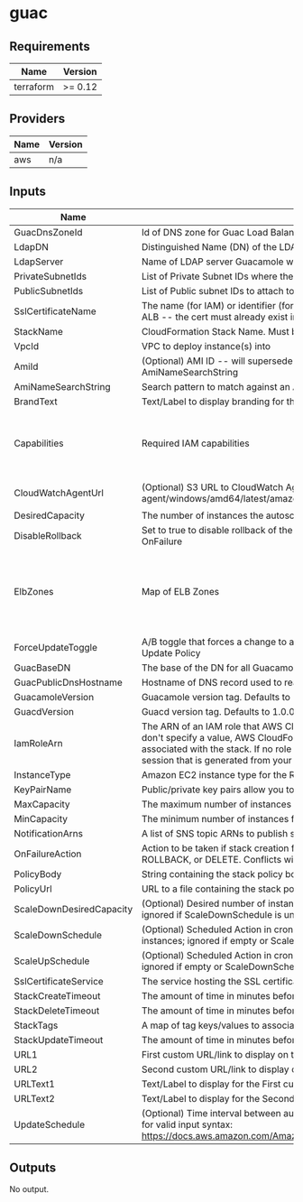 # guac

<!-- BEGIN TFDOCS -->
## Requirements

| Name | Version |
|------|---------|
| terraform | >= 0.12 |

## Providers

| Name | Version |
|------|---------|
| aws | n/a |

## Inputs

| Name | Description | Type | Default | Required |
|------|-------------|------|---------|:--------:|
| GuacDnsZoneId | Id of DNS zone for Guac Load Balancer DNS Record | `string` | n/a | yes |
| LdapDN | Distinguished Name (DN) of the LDAP directory.  E.g. DC=domain,DC=com | `string` | n/a | yes |
| LdapServer | Name of LDAP server Guacamole will authenticate against.  E.g. domain.com | `string` | n/a | yes |
| PrivateSubnetIds | List of Private Subnet IDs where the Guacamole instances will run | `list(string)` | n/a | yes |
| PublicSubnetIds | List of Public subnet IDs to attach to the Application Load Balancer | `list(string)` | n/a | yes |
| SslCertificateName | The name (for IAM) or identifier (for ACM) of the SSL certificate to associate with the ALB -- the cert must already exist in the service | `string` | n/a | yes |
| StackName | CloudFormation Stack Name.  Must be less than 10 characters | `string` | n/a | yes |
| VpcId | VPC to deploy instance(s) into | `string` | n/a | yes |
| AmiId | (Optional) AMI ID -- will supersede Lambda-based AMI lookup using AmiNameSearchString | `string` | `""` | no |
| AmiNameSearchString | Search pattern to match against an AMI Name | `string` | `"amzn-ami-hvm-2018.03.*-x86_64-gp2"` | no |
| BrandText | Text/Label to display branding for the Guac Login page | `string` | `"Remote Access"` | no |
| Capabilities | Required IAM capabilities | `list(string)` | <pre>[<br>  "CAPABILITY_AUTO_EXPAND",<br>  "CAPABILITY_NAMED_IAM",<br>  "CAPABILITY_IAM"<br>]</pre> | no |
| CloudWatchAgentUrl | (Optional) S3 URL to CloudWatch Agent installer. Example: s3://amazoncloudwatch-agent/windows/amd64/latest/amazon-cloudwatch-agent.msi | `string` | `"s3://amazoncloudwatch-agent/amazon_linux/amd64/latest/amazon-cloudwatch-agent.rpm"` | no |
| DesiredCapacity | The number of instances the autoscale group will spin up initially | `string` | `"1"` | no |
| DisableRollback | Set to true to disable rollback of the stack if stack creation failed. Conflicts with OnFailure | `string` | `false` | no |
| ElbZones | Map of ELB Zones | `map(string)` | <pre>{<br>  "us-east-1": "Z35SXDOTRQ7X7K",<br>  "us-east-2": "Z3AADJGX6KTTL2",<br>  "us-west-1": "Z368ELLRRE2KJ0",<br>  "us-west-2": "Z1H1FL5HABSF5"<br>}</pre> | no |
| ForceUpdateToggle | A/B toggle that forces a change to a LaunchConfig property, triggering the AutoScale Update Policy | `string` | `"B"` | no |
| GuacBaseDN | The base of the DN for all Guacamole configurations. | `string` | `"CN=GuacConfigGroups"` | no |
| GuacPublicDnsHostname | Hostname of DNS record used to reach Guac Elb | `string` | `"guacamole"` | no |
| GuacamoleVersion | Guacamole version tag. Defaults to 1.0.0 | `string` | `"1.0.0"` | no |
| GuacdVersion | Guacd version tag. Defaults to 1.0.0 | `string` | `"1.0.0"` | no |
| IamRoleArn | The ARN of an IAM role that AWS CloudFormation assumes to create the stack. If you don't specify a value, AWS CloudFormation uses the role that was previously associated with the stack. If no role is available, AWS CloudFormation uses a temporary session that is generated from your user credentials | `string` | `""` | no |
| InstanceType | Amazon EC2 instance type for the Remote Desktop Session Instance | `string` | `"c5.large"` | no |
| KeyPairName | Public/private key pairs allow you to securely connect to your instance after it launches | `string` | `""` | no |
| MaxCapacity | The maximum number of instances for the autoscale group | `string` | `"1"` | no |
| MinCapacity | The minimum number of instances for the autoscale group | `string` | `"0"` | no |
| NotificationArns | A list of SNS topic ARNs to publish stack related events | `list(string)` | `[]` | no |
| OnFailureAction | Action to be taken if stack creation fails. This must be one of: DO\_NOTHING, ROLLBACK, or DELETE. Conflicts with DisableRollback | `string` | `"ROLLBACK"` | no |
| PolicyBody | String containing the stack policy body. Conflicts with PolicyUrl | `string` | `""` | no |
| PolicyUrl | URL to a file containing the stack policy. Conflicts with PolicyBody | `string` | `""` | no |
| ScaleDownDesiredCapacity | (Optional) Desired number of instances during the Scale Down Scheduled Action; ignored if ScaleDownSchedule is unset | `string` | `"1"` | no |
| ScaleDownSchedule | (Optional) Scheduled Action in cron-format (UTC) to scale down the number of instances; ignored if empty or ScaleUpSchedule is unset (E.g. '0 0 \* \* \*') | `string` | `""` | no |
| ScaleUpSchedule | (Optional) Scheduled Action in cron-format (UTC) to scale up to the Desired Capacity; ignored if empty or ScaleDownSchedule is unset (E.g. '0 10 \* \* Mon-Fri') | `string` | `""` | no |
| SslCertificateService | The service hosting the SSL certificate | `string` | `"ACM"` | no |
| StackCreateTimeout | The amount of time in minutes before the stack create fails | `string` | `"20"` | no |
| StackDeleteTimeout | The amount of time in minutes before the stack delete fails | `string` | `"20"` | no |
| StackTags | A map of tag keys/values to associate with this stack | `map(string)` | `{}` | no |
| StackUpdateTimeout | The amount of time in minutes before the stack update fails | `string` | `"20"` | no |
| URL1 | First custom URL/link to display on the Guac Login page | `string` | `"https://accounts.domain.com"` | no |
| URL2 | Second custom URL/link to display on the Guac Login page | `string` | `"https://redmine.domain.com"` | no |
| URLText1 | Text/Label to display for the First custom URL/link displayed on the Guac Login page | `string` | `"Account Services"` | no |
| URLText2 | Text/Label to display for the Second custom URL/link displayed on the Guac Login page | `string` | `"Redmine"` | no |
| UpdateSchedule | (Optional) Time interval between auto stack updates. Refer to the AWS documentation for valid input syntax: https://docs.aws.amazon.com/AmazonCloudWatch/latest/events/ScheduledEvents.html | `string` | `"cron(0 5 ? * Sun *)"` | no |

## Outputs

No output.

<!-- END TFDOCS -->
